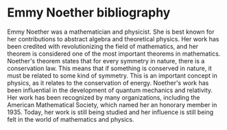 # Emmy Noether bibliography

Emmy Noether was a mathematician and physicist. She is best known for her contributions to abstract algebra and theoretical physics. Her work has been credited with revolutionizing the field of mathematics, and her theorem is considered one of the most important theorems in mathematics. Noether's theorem states that for every symmetry in nature, there is a conservation law. This means that if something is conserved in nature, it must be related to some kind of symmetry. This is an important concept in physics, as it relates to the conservation of energy. Noether's work has been influential in the development of quantum mechanics and relativity. Her work has been recognized by many organizations, including the American Mathematical Society, which named her an honorary member in 1935. Today, her work is still being studied and her influence is still being felt in the world of mathematics and physics.
